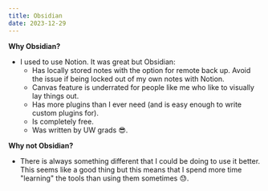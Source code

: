 ```yaml
---
title: Obsidian
date: 2023-12-29
---
```

**Why Obsidian?**
- I used to use Notion. It was great but Obsidian:
	- Has locally stored notes with the option for remote back up. Avoid the issue if being locked out of my own notes with Notion.
	- Canvas feature is underrated for people like me who like to visually lay things out.
	- Has more plugins than I ever need (and is easy enough to write custom plugins for).
	- Is completely free.
	- Was written by UW grads 😎.

**Why not Obsidian?**
- There is always something different that I could be doing to use it better. This seems like a good thing but this means that I spend more time "learning" the tools than using them sometimes 😓.

